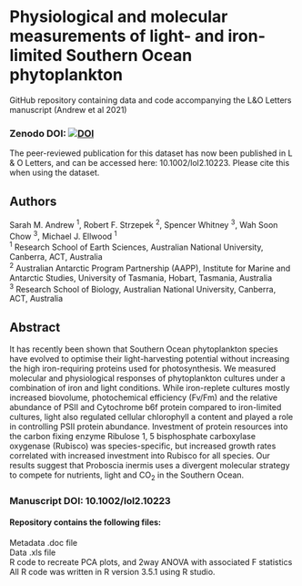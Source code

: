 # Physiological and molecular measurements of light- and iron-limited Southern Ocean phytoplankton
GitHub repository containing data and code accompanying the L&O Letters manuscript (Andrew et al 2021)
### Zenodo DOI: <a href="https://zenodo.org/badge/latestdoi/399556930"><img src="https://zenodo.org/badge/399556930.svg" alt="DOI"></a>

The peer-reviewed publication for this dataset has now been published in L & O Letters, and can be accessed here: 10.1002/lol2.10223. Please cite this when using the dataset.

## Authors
Sarah M. Andrew <sup>1</sup>, Robert F. Strzepek <sup>2</sup>, Spencer Whitney <sup>3</sup>, Wah Soon Chow <sup>3</sup>, Michael J. Ellwood <sup>1</sup>  
<sup>1</sup> Research School of Earth Sciences, Australian National University, Canberra, ACT, Australia  
<sup>2</sup> Australian Antarctic Program Partnership (AAPP), Institute for Marine and Antarctic Studies, University of Tasmania, Hobart, Tasmania, Australia  
<sup>3</sup> Research School of Biology, Australian National University, Canberra, ACT, Australia

## Abstract
It has recently been shown that Southern Ocean phytoplankton species have evolved to optimise their light-harvesting potential without increasing the high iron-requiring proteins used for photosynthesis. We measured molecular and physiological responses of phytoplankton cultures under a combination of iron and light conditions. While iron-replete cultures mostly increased biovolume, photochemical efficiency (Fv/Fm) and the relative abundance of PSII and Cytochrome b6f protein compared to iron-limited cultures, light also regulated cellular chlorophyll a content and played a role in controlling PSII protein abundance. Investment of protein resources into the carbon fixing enzyme Ribulose 1, 5 bisphosphate carboxylase oxygenase (Rubisco) was species-specific, but increased growth rates correlated with increased investment into Rubisco for all species. Our results suggest that Proboscia inermis uses a divergent molecular strategy to compete for nutrients, light and CO<sub>2</sub> in the Southern Ocean. 

### Manuscript DOI:  10.1002/lol2.10223


#### Repository contains the following files:  
Metadata .doc file  
Data .xls file  
R code to recreate PCA plots, and 2way ANOVA with associated F statistics  
All R code was written in R version 3.5.1 using R studio.
